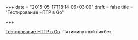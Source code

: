 +++
date = "2015-05-17T18:14:06+03:00"
draft = false
title = "Тестирование HTTP в Go"

+++

<p><a href="http://blog.pivotal.io/pivotal-labs/labs/a-rubyist-leaning-go-testing-http-handlers">Тестирование HTTP в Go</a>. Пятиминутный ликбез.</p>

